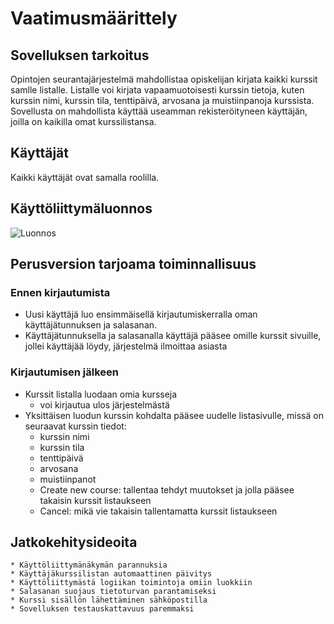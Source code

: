 # Vaatimusmäärittely

## Sovelluksen tarkoitus

Opintojen seurantajärjestelmä mahdollistaa opiskelijan kirjata kaikki 
kurssit samlle listalle. Listalle voi kirjata vapaamuotoisesti kurssin 
tietoja, kuten kurssin nimi, kurssin tila, tenttipäivä, arvosana ja
muistiinpanoja kurssista.
Sovellusta on mahdollista käyttää useamman rekisteröityneen käyttäjän, 
joilla on kaikilla omat kurssilistansa.

## Käyttäjät

Kaikki käyttäjät ovat samalla roolilla.

## Käyttöliittymäluonnos

![Luonnos](https://github.com/forstjoh/ot-harjoitustyo/blob/master/ot-harjoitustyo-master/Opintojenseurantajarjestelma/dokumentointi/kuvat/kuva.png)

## Perusversion tarjoama toiminnallisuus

### Ennen kirjautumista

* Uusi käyttäjä luo ensimmäisellä kirjautumiskerralla oman käyttäjätunnuksen 
ja salasanan.
* Käyttäjätunnuksella ja salasanalla käyttäjä pääsee omille kurssit sivuille, 
jollei käyttäjää löydy, järjestelmä ilmoittaa asiasta

### Kirjautumisen jälkeen

* Kurssit listalla luodaan omia kursseja
	* voi kirjautua ulos järjestelmästä
* Yksittäisen luodun kurssin kohdalta pääsee uudelle listasivulle, missä on
seuraavat kurssin tiedot:
	* kurssin nimi
	* kurssin tila
	* tenttipäivä
	* arvosana
	* muistiinpanot
	* Create new course: tallentaa tehdyt muutokset ja jolla pääsee takaisin
	 kurssit listaukseen
	* Cancel: mikä vie takaisin tallentamatta kurssit listaukseen 


## Jatkokehitysideoita

	* Käyttöliittymänäkymän parannuksia
	* Käyttäjäkurssilistan automaattinen päivitys
	* Käyttöliittymästä logiikan toimintoja omiin luokkiin 
	* Salasanan suojaus tietoturvan parantamiseksi
	* Kurssi sisällön lähettäminen sähköpostilla
	* Sovelluksen testauskattavuus paremmaksi

